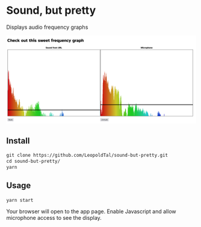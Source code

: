 # Sound, but pretty

Displays audio frequency graphs

![Two audio profiles](./example.png)

## Install

```
git clone https://github.com/LeopoldTal/sound-but-pretty.git
cd sound-but-pretty/
yarn
```

## Usage

```
yarn start
```

Your browser will open to the app page. Enable Javascript and allow microphone access to see the display.
